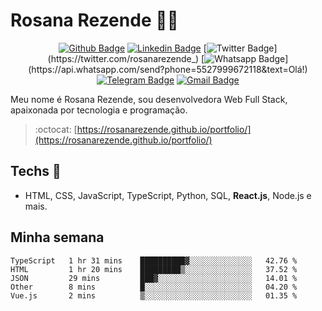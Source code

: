 # Rosana Rezende :woman_technologist:

<div align="center">
  
[![Github Badge](https://img.shields.io/badge/-Github-000?style=flat-square&logo=Github&logoColor=white&link=https://github.com/rosanarezende)](https://github.com/rosanarezende)
[![Linkedin Badge](https://img.shields.io/badge/-LinkedIn-blue?style=flat-square&logo=Linkedin&logoColor=white&link=https://www.linkedin.com/in/rosanarezende/)](https://www.linkedin.com/in/rosanarezende/)
[![Twitter Badge](https://img.shields.io/badge/-Twitter-1ca0f1?style=flat-square&labelColor=1ca0f1&logo=twitter&logoColor=white&link=https://twitter.com/rosanarezende_)](https://twitter.com/rosanarezende_)
[![Whatsapp Badge](https://img.shields.io/badge/-Whatsapp-4CA143?style=flat-square&labelColor=4CA143&logo=whatsapp&logoColor=white&link=https://api.whatsapp.com/send?phone=5527999672118&text=Olá!)](https://api.whatsapp.com/send?phone=5527999672118&text=Olá!)
[![Telegram Badge](https://img.shields.io/badge/-Telegram-1ca0f1?style=flat-square&labelColor=1ca0f1&logo=telegram&logoColor=white&link=https://t.me/rosanarezende)](https://t.me/rosanarezende)
[![Gmail Badge](https://img.shields.io/badge/-Gmail-c14438?style=flat-square&logo=Gmail&logoColor=white&link=mailto:rosanarezende.com@gmail.com)](mailto:rosanarezende.com@gmail.com)

</div>

Meu nome é Rosana Rezende, sou desenvolvedora Web Full Stack, apaixonada por tecnologia e programação.

> :octocat: [https://rosanarezende.github.io/portfolio/](https://rosanarezende.github.io/portfolio/)

## Techs :blue_heart: 

- HTML, CSS, JavaScript, TypeScript, Python, SQL, **React.js**, Node.js e mais.

## Minha semana

<!--START_SECTION:waka-->
```text
TypeScript   1 hr 31 mins    ██████████▓░░░░░░░░░░░░░░   42.76 % 
HTML         1 hr 20 mins    █████████▒░░░░░░░░░░░░░░░   37.52 % 
JSON         29 mins         ███▓░░░░░░░░░░░░░░░░░░░░░   14.01 % 
Other        8 mins          █░░░░░░░░░░░░░░░░░░░░░░░░   04.20 % 
Vue.js       2 mins          ▒░░░░░░░░░░░░░░░░░░░░░░░░   01.35 % 
```
<!--END_SECTION:waka-->


<!--
**rosanarezende/rosanarezende** is a ✨ _special_ ✨ repository because its `README.md` (this file) appears on your GitHub profile.

Here are some ideas to get you started:

- 🔭 I’m currently working on ...
- 🌱 I’m currently learning ...
- 👯 I’m looking to collaborate on ...
- 🤔 I’m looking for help with ...
- 💬 Ask me about ...
- 📫 How to reach me: ...
- 😄 Pronouns: ...
- ⚡ Fun fact: ...
-->

